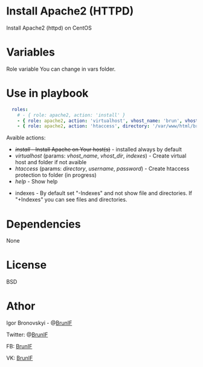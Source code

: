 # Install Apache2 (HTTPD)

Install Apache2 (httpd)  on CentOS

# Variables

Role variable You can change in vars folder.


# Use in playbook

```yaml
  roles:
    # - { role: apache2, action: 'install' }
    - { role: apache2, action: 'virtualhost', vhost_name: 'brun', vhost_dir: '/var/www/html/brun' }
    - { role: apache2, action: 'htaccess', directory: '/var/www/html/brun', username: 'brun', password: 'brun' } 
```
                                                                                
Avaible actions:

- ~~*install* - Install Apache on Your host(s)~~ - installed always by default
- *virtualhost* (params: *vhost_name*, *vhost_dir*, *indexes*) - Create virtual host and folder if not avaible
- *htaccess* (params: *directory*, *username*, *password*) - Create htaccess protection to folder (in progress)
- *help* - Show help

* indexes - By default set "-Indexes" and not show file and directories. If "+Indexes" you can see files and directories.

# Dependencies

None

# License 

BSD

# Athor

Igor Bronovskyi - @[BrunIF](https://github.com/BrunIF)

Twitter: @[BrunIF](https://twitter.com/BrunIF)

FB: [BrunIF](https://fb.com/BrunIF)

VK: [BrunIF](https://vk.com/BrunIF)

